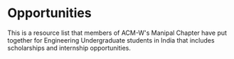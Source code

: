 # Opportunities
This is a resource list that members of ACM-W's Manipal Chapter have put together for Engineering Undergraduate students in India that includes scholarships and internship opportunities. 
